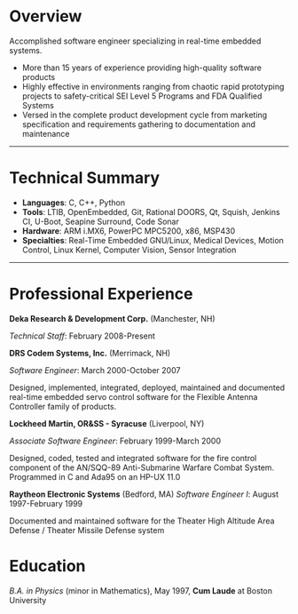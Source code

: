 Overview
========

Accomplished software engineer specializing in real-time embedded systems.

+ More than 15 years of experience providing high-quality software products
+ Highly effective in environments ranging from chaotic rapid prototyping
	projects to safety-critical SEI Level 5 Programs and FDA Qualified Systems
+ Versed in the complete product development cycle from marketing specification
	and requirements gathering to documentation and maintenance

----

Technical Summary
=================

+ __Languages__: C, C++, Python
+ __Tools__: LTIB, OpenEmbedded, Git, Rational DOORS, Qt, Squish, Jenkins CI, U-Boot, Seapine Surround, Code Sonar
+ __Hardware__: ARM i.MX6, PowerPC MPC5200, x86, MSP430
+ __Specialties__: Real-Time Embedded GNU/Linux, Medical Devices, Motion
	Control, Linux Kernel, Computer Vision, Sensor Integration

----

Professional Experience
=======================

__Deka Research & Development Corp.__ (Manchester, NH)

*Technical Staff*: February 2008-Present

__DRS Codem Systems, Inc.__ (Merrimack, NH)

*Software Engineer*: March 2000-October 2007

Designed, implemented, integrated, deployed, maintained and documented
real-time embedded servo control software for the Flexible Antenna Controller
family of products.

__Lockheed Martin, OR&SS - Syracuse__ (Liverpool, NY)

*Associate Software Engineer*: February 1999-March 2000

Designed, coded, tested and integrated software for the fire control component
of the AN/SQQ-89 Anti-Submarine Warfare Combat System. Programmed in C and
Ada95 on an HP-UX 11.0

__Raytheon Electronic Systems__ (Bedford, MA)
*Software Engineer I*: August 1997-February 1999

Documented and maintained software for the Theater High Altitude Area Defense /
Theater Missile Defense system

Education
=========

*B.A. in Physics* (minor in Mathematics), May 1997, __Cum Laude__ at Boston University
